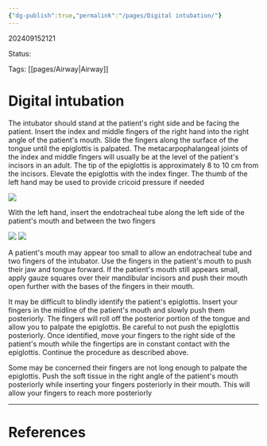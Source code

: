 ```yaml
---
{"dg-publish":true,"permalink":"/pages/Digital intubation/"}
---
```



202409152121

Status: 

Tags: [[pages/Airway\|Airway]]

# Digital intubation
The intubator should stand at the patient's right side and be facing the patient. Insert the index and middle fingers of the right hand into the right angle of the patient's mouth. Slide the fingers along the surface of the tongue until the epiglottis is palpated. The metacarpophalangeal joints of the index and middle fingers will usually be at the level of the patient's incisors in an adult. The tip of the epiglottis is approximately 8 to 10 cm from the incisors. Elevate the epiglottis with the index finger. The thumb of the left hand may be used to provide cricoid pressure if needed

![](https://i.imgur.com/C8eqbUy.png)

With the left hand, insert the endotracheal tube along the left side of the patient's mouth and between the two fingers

![](https://i.imgur.com/1FcNlVT.png)
![](https://i.imgur.com/iQJ5Xkq.png)

A patient's mouth may appear too small to allow an endotracheal tube and two fingers of the intubator. Use the fingers in the patient's mouth to push their jaw and tongue forward. If the patient's mouth still appears small, apply gauze squares over their mandibular incisors and push their mouth open further with the bases of the fingers in their mouth.

It may be difficult to blindly identify the patient's epiglottis. Insert your fingers in the midline of the patient's mouth and slowly push them posteriorly. The fingers will roll off the posterior portion of the tongue and allow you to palpate the epiglottis. Be careful to not push the epiglottis posteriorly. Once identified, move your fingers to the right side of the patient's mouth while the fingertips are in constant contact with the epiglottis. Continue the procedure as described above.

Some may be concerned their fingers are not long enough to palpate the epiglottis. Push the soft tissue in the right angle of the patient's mouth posteriorly while inserting your fingers posteriorly in their mouth. This will allow your fingers to reach more posteriorly





___
# References
